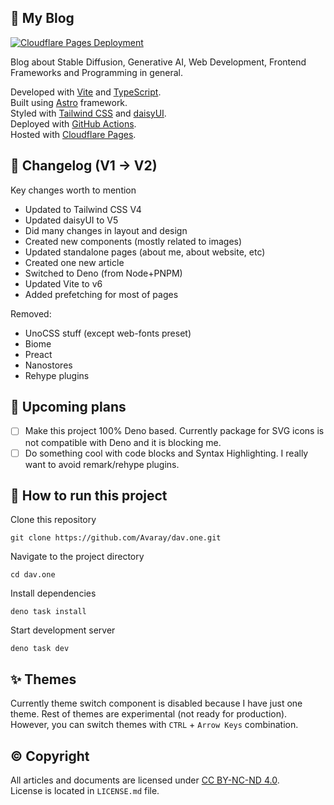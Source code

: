 ## 🧻 My Blog

[![Cloudflare Pages Deployment](https://github.com/Avaray/dav.one/actions/workflows/deploy.yml/badge.svg)](https://github.com/Avaray/dav.one/actions/workflows/deploy.yml)

Blog about Stable Diffusion, Generative AI, Web Development, Frontend Frameworks and Programming in general.

Developed with [Vite](https://vitejs.dev/) and [TypeScript](https://www.typescriptlang.org/).\
Built using [Astro](https://astro.build/) framework.\
Styled with [Tailwind CSS](https://tailwindcss.com/) and [daisyUI](https://daisyui.com/).\
Deployed with [GitHub Actions](https://github.com/features/actions).\
Hosted with [Cloudflare Pages](https://pages.cloudflare.com/).

## 📑 Changelog (V1 -> V2)

Key changes worth to mention

- Updated to Tailwind CSS V4
- Updated daisyUI to V5
- Did many changes in layout and design
- Created new components (mostly related to images)
- Updated standalone pages (about me, about website, etc)
- Created one new article
- Switched to Deno (from Node+PNPM)
- Updated Vite to v6
- Added prefetching for most of pages

Removed:

- UnoCSS stuff (except web-fonts preset)
- Biome
- Preact
- Nanostores
- Rehype plugins

## 📆 Upcoming plans

- [ ] Make this project 100% Deno based. Currently package for SVG icons is not compatible with Deno and it is blocking
      me.
- [ ] Do something cool with code blocks and Syntax Highlighting. I really want to avoid remark/rehype plugins.

## 🐣 How to run this project

Clone this repository

```
git clone https://github.com/Avaray/dav.one.git
```

Navigate to the project directory

```
cd dav.one
```

Install dependencies

```
deno task install
```

Start development server

```
deno task dev
```

## ✨ Themes

Currently theme switch component is disabled because I have just one theme. Rest of themes are experimental (not ready
for production). However, you can switch themes with `CTRL` + `Arrow Keys` combination.

## ©️ Copyright

All articles and documents are licensed under [CC BY-NC-ND 4.0](https://creativecommons.org/licenses/by-nc-nd/4.0/).\
License is located in `LICENSE.md` file.
